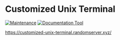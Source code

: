 # Customized Unix Terminal

[![Maintenance](https://img.shields.io/maintenance/yes/2021)](https://img.shields.io/maintenance/yes/2021)
[![Documentation Tool](https://img.shields.io/static/v1?label=created%20with&message=material%20for%20mkdocs&color=blue)](https://github.com/squidfunk/mkdocs-material)

https://customized-unix-terminal.randomserver.xyz/
